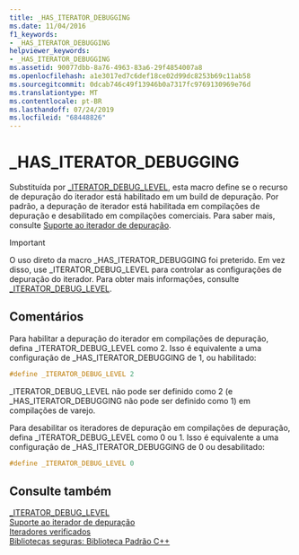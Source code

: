 ```yaml
---
title: _HAS_ITERATOR_DEBUGGING
ms.date: 11/04/2016
f1_keywords:
- _HAS_ITERATOR_DEBUGGING
helpviewer_keywords:
- _HAS_ITERATOR_DEBUGGING
ms.assetid: 90077dbb-8a76-4963-83a6-29f4854007a8
ms.openlocfilehash: a1e3017ed7c6def18ce02d99dc8253b69c11ab58
ms.sourcegitcommit: 0dcab746c49f13946b0a7317fc9769130969e76d
ms.translationtype: MT
ms.contentlocale: pt-BR
ms.lasthandoff: 07/24/2019
ms.locfileid: "68448826"
---
```

# <a name="hasiteratordebugging"></a>_HAS_ITERATOR_DEBUGGING

Substituída por [_ITERATOR_DEBUG_LEVEL](../standard-library/iterator-debug-level.md), esta macro define se o recurso de depuração do iterador está habilitado em um build de depuração. Por padrão, a depuração de iterador está habilitada em compilações de depuração e desabilitado em compilações comerciais. Para saber mais, consulte [Suporte ao iterador de depuração](../standard-library/debug-iterator-support.md).

> [!IMPORTANT]
> O uso direto da macro _HAS_ITERATOR_DEBUGGING foi preterido. Em vez disso, use _ITERATOR_DEBUG_LEVEL para controlar as configurações de depuração do iterador. Para obter mais informações, consulte [_ITERATOR_DEBUG_LEVEL](../standard-library/iterator-debug-level.md).

## <a name="remarks"></a>Comentários

Para habilitar a depuração do iterador em compilações de depuração, defina _ITERATOR_DEBUG_LEVEL como 2. Isso é equivalente a uma configuração de _HAS_ITERATOR_DEBUGGING de 1, ou habilitado:

```cpp
#define _ITERATOR_DEBUG_LEVEL 2
```

_ITERATOR_DEBUG_LEVEL não pode ser definido como 2 (e _HAS_ITERATOR_DEBUGGING não pode ser definido como 1) em compilações de varejo.

Para desabilitar os iteradores de depuração em compilações de depuração, defina _ITERATOR_DEBUG_LEVEL como 0 ou 1. Isso é equivalente a uma configuração de _HAS_ITERATOR_DEBUGGING de 0 ou desabilitado:

```cpp
#define _ITERATOR_DEBUG_LEVEL 0
```

## <a name="see-also"></a>Consulte também

[_ITERATOR_DEBUG_LEVEL](../standard-library/iterator-debug-level.md)\
[Suporte ao iterador de depuração](../standard-library/debug-iterator-support.md)\
[Iteradores verificados](../standard-library/checked-iterators.md)\
[Bibliotecas seguras: Biblioteca Padrão C++](../standard-library/safe-libraries-cpp-standard-library.md)
